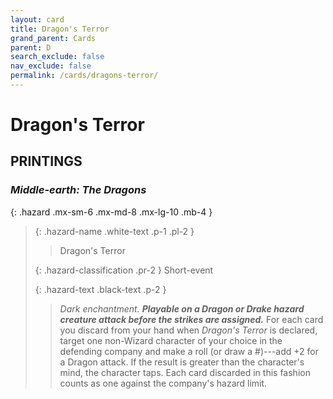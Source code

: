 ```yaml
---
layout: card
title: Dragon's Terror
grand_parent: Cards
parent: D
search_exclude: false
nav_exclude: false
permalink: /cards/dragons-terror/
---
```


# Dragon's Terror


## PRINTINGS


### _Middle-earth: The Dragons_

{: .hazard .mx-sm-6 .mx-md-8 .mx-lg-10 .mb-4 }
> {: .hazard-name .white-text .p-1 .pl-2 }
> > <div class="hazard-mp"></div>
> > <div class="card-name">Dragon's Terror</div>
>
> {: .hazard-classification .pr-2 }
> Short-event
>
> {: .hazard-text .black-text .p-2 }
> > _Dark enchantment._ ***Playable on a Dragon or Drake hazard creature attack before the strikes are assigned.*** For each card you discard from your hand when _Dragon's Terror_ is declared, target one non-Wizard character of your choice in the defending company and make a roll (or draw a #)---add +2 for a Dragon attack. If the result is greater than the character's mind, the character taps. Each card discarded in this fashion counts as one against the company's hazard limit. 
>


